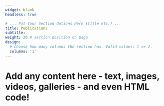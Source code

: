 ```yaml
---
widget: blank
headless: true

# ... Put Your Section Options Here (title etc.) ...
title: Publications
subtitle:
weight: 20 # section position on page
design:
  # Choose how many columns the section has. Valid values: 1 or 2.
  columns: '1'
---
```


# Add any content here - text, images, videos, galleries - and even HTML code!
